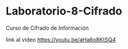 # Laboratorio-8-Cifrado
Curso de Cifrado de Información

link al video
https://youtu.be/aHa6o8KtSQ4
